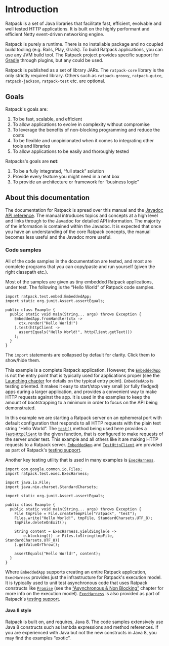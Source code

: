 # Introduction

Ratpack is a set of Java libraries that facilitate fast, efficient, evolvable and well tested HTTP applications.
It is built on the highly performant and efficient Netty event-driven networking engine.

Ratpack is purely a runtime.
There is no installable package and no coupled build tooling (e.g. Rails, Play, Grails).
To build Ratpack applications, you can use any JVM build tool.
The Ratpack project provides specific support for [Gradle](http://www.gradle.org) through plugins, but any could be used.

Ratpack is published as a set of library JARs.
The `ratpack-core` library is the only strictly required library.
Others such as `ratpack-groovy`, `ratpack-guice`, `ratpack-jackson`, `ratpack-test` etc. are optional.

## Goals

Ratpack's goals are:
  
1. To be fast, scalable, and efficient
2. To allow applications to evolve in complexity without compromise
3. To leverage the benefits of non-blocking programming and reduce the costs
4. To be flexible and unopinionated when it comes to integrating other tools and libraries
5. To allow applications to be easily and thoroughly tested
 
Ratpacks's goals are **not**:

1. To be a fully integrated, “full stack” solution
2. Provide every feature you might need in a neat box
3. To provide an architecture or framework for “business logic”

## About this documentation

The documentation for Ratpack is spread over this manual and the [Javadoc API reference](api/).
The manual introduces topics and concepts at a high level and links through to the Javadoc for detailed API information.
The majority of the information is contained within the Javadoc.
It is expected that once you have an understanding of the core Ratpack concepts, the manual becomes less useful and the Javadoc more useful.

### Code samples

All of the code samples in the documentation are tested, and most are complete programs that you can copy/paste and run yourself (given the right classpath etc.).

Most of the samples are given as tiny embedded Ratpack applications, under test.
The following is the “Hello World” of Ratpack code samples.

```language-java
import ratpack.test.embed.EmbeddedApp;
import static org.junit.Assert.assertEquals;
 
public class Example {
  public static void main(String... args) throws Exception {
    EmbeddedApp.fromHandler(ctx -> 
      ctx.render("Hello World!")
    ).test(httpClient -> 
      assertEquals("Hello World!", httpClient.getText())
    );
  }
}
```

The `import` statements are collapsed by default for clarity.
Click them to show/hide them.

This example is a complete Ratpack application.
However, the [`EmbeddedApp`](api/ratpack/test/embed/EmbeddedApp.html) is not the entry point that is typically used for applications proper (see the [Launching chapter](launching.html) for details on the typical entry point).
`EmbeddedApp` is testing oriented.
It makes it easy to start/stop very small (or fully fledged) apps during a larger application, and provides a convenient way to make HTTP requests against the app.
It is used in the examples to keep the amount of bootstrapping to a minimum in order to focus on the API being demonstrated.

In this example we are starting a Ratpack server on an ephemeral port with default configuration that responds to all HTTP requests with the plain text string “Hello World”.
The [`test()`](api/ratpack/test/CloseableApplicationUnderTest.html#test-ratpack.func.Action-) method being used here provides a [`TestHttpClient`](api/ratpack/test/http/TestHttpClient.html) to the given function, that is configured to make requests of the server under test.
This example and all others like it are making HTTP requests to a Ratpack server.
[`EmbeddedApp`](api/ratpack/test/embed/EmbeddedApp.html) and [`TestHttpClient`](api/ratpack/test/http/TestHttpClient.html) are provided as part of Ratpack's [testing support](testing.html).

Another key testing utility that is used in many examples is [`ExecHarness`](api/ratpack/test/exec/ExecHarness.html).

```language-java
import com.google.common.io.Files;
import ratpack.test.exec.ExecHarness;

import java.io.File;
import java.nio.charset.StandardCharsets;

import static org.junit.Assert.assertEquals;

public class Example {
  public static void main(String... args) throws Exception {
    File tmpFile = File.createTempFile("ratpack", "test");
    Files.write("Hello World!", tmpFile, StandardCharsets.UTF_8);
    tmpFile.deleteOnExit();

    String content = ExecHarness.yieldSingle(e ->
        e.blocking(() -> Files.toString(tmpFile, StandardCharsets.UTF_8))
    ).getValueOrThrow();

    assertEquals("Hello World!", content);
  }
}
```

Where `EmbeddedApp` supports creating an entire Ratpack application, `ExecHarness` provides just the infrastructure for Ratpack's execution model.
It is typically used to unit test asynchronous code that uses Ratpack constructs like [`Promise`](api/ratpack/exec/Promise.html) (see the [“Asynchronous & Non Blocking”](async.html) chapter for more info on the execution model).
[`ExecHarness`](api/ratpack/test/exec/ExecHarness.html) is also provided as part of Ratpack's [testing support](testing.html).

#### Java 8 style

Ratpack is built on, and requires, Java 8. The code samples extensively use Java 8 constructs such as lambda expressions and method references.
If you are experienced with Java but not the new constructs in Java 8, you may find the examples “exotic”.
